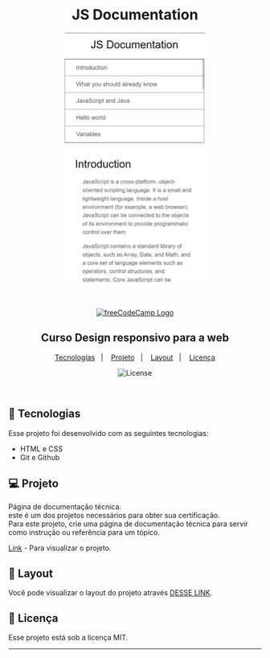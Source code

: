 <h1 align="center">JS Documentation</h1>
    <p align="center">
        <a href="assets/Screenshot_2.jpg">
        <img height="500em" src="assets//Screenshot_1.jpg">
        </a>
    </p>
<br>
<p align="center">
<a href="https://www.freecodecamp.org/portuguese/learn">
<img  width="300" src="https://cdn.freecodecamp.org/platform/universal/fcc_primary.svg" alt="freeCodeCamp Logo"></a>
</p>

<h2 align="center">
    Curso Design responsivo para a web
</h2>

<p align="center">
    <a href="#🚀-tecnologias">Tecnologias</a>&nbsp;&nbsp;&nbsp;|&nbsp;&nbsp;&nbsp;
    <a href="#💻-projeto">Projeto</a>&nbsp;&nbsp;&nbsp;|&nbsp;&nbsp;&nbsp;
    <a href="#🔖-layout">Layout</a>&nbsp;&nbsp;&nbsp;|&nbsp;&nbsp;&nbsp;
    <a href="#📝-licença">Licença</a>
</p>

<p align="center">
  <img alt="License" src="https://img.shields.io/static/v1?label=license&message=MIT&color=49AA26&labelColor=000000">
</p>

<br>



## 🚀 Tecnologias

Esse projeto foi desenvolvido com as seguintes tecnologias:

- HTML e CSS
- Git e Github

## 💻 Projeto
Página de documentação técnica. <br> este é um dos projetos necessários para obter sua certificação.
<br>
Para este projeto, crie uma página de documentação técnica para servir como instrução ou referência para um tópico.

[Link](https://rafael-malaquias.github.io/JS-Documentation/#Hello_world) - Para visualizar o projeto.

## 🔖 Layout

Você pode visualizar o layout do projeto através [DESSE LINK](https://technical-documentation-page.freecodecamp.rocks/#Hello_world).

##  📝 Licença

Esse projeto está sob a licença MIT.

---